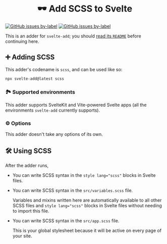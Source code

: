<h1 align="center">🕶 Add SCSS to Svelte</h1>

[![GitHub issues by-label](https://img.shields.io/github/issues/svelte-add/svelte-add/confirmed%20bug?color=%23DC2626)](https://github.com/svelte-add/svelte-add/issues?q=is%3Aopen+is%3Aissue+label%3A%22confirmed+bug%22)
[![GitHub issues by-label](https://img.shields.io/github/issues/svelte-add/svelte-add/support%20question?color=%23FACC15)](https://github.com/svelte-add/svelte-add/issues?q=is%3Aopen+is%3Aissue+label%3A%22support+question%22)

This is an adder for `svelte-add`; you should [read its `README`](https://github.com/svelte-add/svelte-add#readme) before continuing here.

## ➕ Adding SCSS

This adder's codename is `scss`, and can be used like so:

```sh
npx svelte-add@latest scss
```

### 🏞 Supported environments

This adder supports SvelteKit and Vite-powered Svelte apps (all the environments `svelte-add` currently supports).

### ⚙️ Options

This adder doesn't take any options of its own.

## 🛠 Using SCSS

After the adder runs,

- You can write SCSS syntax in the `style lang="scss"` blocks in Svelte files.

- You can write SCSS syntax in the `src/variables.scss` file.

  Variables and mixins written here are automatically available to all other SCSS files and `style lang="scss"` blocks in Svelte files without needing to import this file.

- You can write SCSS syntax in the `src/app.scss` file.

  This is your global stylesheet because it will be active on every page of your site.
